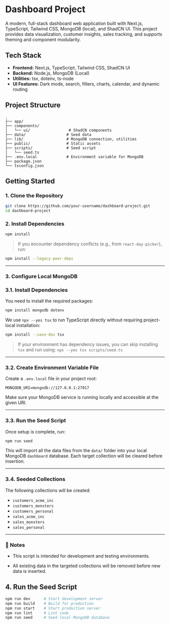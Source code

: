 # Dashboard Project

A modern, full-stack dashboard web application built with Next.js, TypeScript, Tailwind CSS, MongoDB (local), and ShadCN UI. This project provides data visualization, customer insights, sales tracking, and supports theming and component modularity.



## Tech Stack

- **Frontend:** Next.js, TypeScript, Tailwind CSS, ShadCN UI
- **Backend:** Node.js, MongoDB (Local)
- **Utilities:** tsx, dotenv, ts-node
- **UI Features:** Dark mode, search, filters, charts, calendar, and dynamic routing



## Project Structure

```
.
├── app/
├── components/
│   └── ui/                 # ShadCN components
├── data/                  # Seed data
├── lib/                   # MongoDB connection, utilities
├── public/                # Static assets
├── scripts/               # Seed script
│   └── seed.ts
├── .env.local             # Environment variable for MongoDB
├── package.json
└── tsconfig.json
```



## Getting Started

### 1. Clone the Repository

```bash
git clone https://github.com/your-username/dashboard-project.git
cd dashboard-project
```

### 2. Install Dependencies

```bash
npm install
```

> If you encounter dependency conflicts (e.g., from `react-day-picker`), run:
>
```bash
npm install --legacy-peer-deps
```

---

### 3. Configure Local MongoDB

### 3.1. Install Dependencies

You need to install the required packages:

```bash
npm install mongodb dotenv
```

We use `npx --yes tsx` to run TypeScript directly without requiring project-local installation:

```bash
npm install --save-dev tsx
```

> If your environment has dependency issues, you can skip installing `tsx` and run using:
> `npx --yes tsx scripts/seed.ts`

---

### 3.2. Create Environment Variable File

Create a `.env.local` file in your project root:

```env
MONGODB_URI=mongodb://127.0.0.1:27017
```

Make sure your MongoDB service is running locally and accessible at the given URI.

---

### 3.3. Run the Seed Script

Once setup is complete, run:

```bash
npm run seed
```

This will import all the data files from the `data/` folder into your local MongoDB `dashboard` database. Each target collection will be cleared before insertion.

---

### 3.4. Seeded Collections

The following collections will be created:

- `customers_acme_inc`
- `customers_monsters`
- `customers_personal`
- `sales_acme_inc`
- `sales_monsters`
- `sales_personal`

---

### 📄 Notes

- This script is intended for development and testing environments.

- All existing data in the targeted collections will be removed before new data is inserted.

  

## 4. Run the Seed Script

```bash
npm run dev      # Start development server
npm run build    # Build for production
npm run start    # Start production server
npm run lint     # Lint code
npm run seed     # Seed local MongoDB database
```

